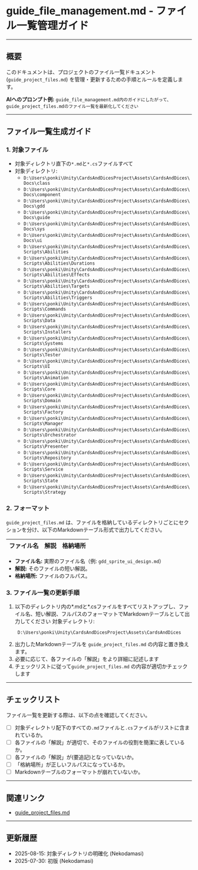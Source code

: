 # guide_file_management.md - ファイル一覧管理ガイド

---

## 概要

このドキュメントは、プロジェクトのファイル一覧ドキュメント (`guide_project_files.md`) を管理・更新するための手順とルールを定義します。

**AIへのプロンプト例:**
`guide_file_management.md内のガイドにしたがって、guide_project_files.mdのファイル一覧を最新化してください`

---

## ファイル一覧生成ガイド

### 1. 対象ファイル

- 対象ディレクトリ直下の`*.md`と`*.cs`ファイルすべて
- 対象ディレクトリ:
    - `D:\Users\ponki\Unity\CardsAndDicesProject\Assets\CardsAndDices\Docs\class`
    - `D:\Users\ponki\Unity\CardsAndDicesProject\Assets\CardsAndDices\Docs\component`
    - `D:\Users\ponki\Unity\CardsAndDicesProject\Assets\CardsAndDices\Docs\gdd`
    - `D:\Users\ponki\Unity\CardsAndDicesProject\Assets\CardsAndDices\Docs\guide`
    - `D:\Users\ponki\Unity\CardsAndDicesProject\Assets\CardsAndDices\Docs\sys`
    - `D:\Users\ponki\Unity\CardsAndDicesProject\Assets\CardsAndDices\Docs\ui`
    - `D:\Users\ponki\Unity\CardsAndDicesProject\Assets\CardsAndDices\Scripts\Abilities`
    - `D:\Users\ponki\Unity\CardsAndDicesProject\Assets\CardsAndDices\Scripts\Abilities\Durations`
    - `D:\Users\ponki\Unity\CardsAndDicesProject\Assets\CardsAndDices\Scripts\Abilities\Effects`
    - `D:\Users\ponki\Unity\CardsAndDicesProject\Assets\CardsAndDices\Scripts\Abilities\Targets`
    - `D:\Users\ponki\Unity\CardsAndDicesProject\Assets\CardsAndDices\Scripts\Abilities\Triggers`
    - `D:\Users\ponki\Unity\CardsAndDicesProject\Assets\CardsAndDices\Scripts\Commands`
    - `D:\Users\ponki\Unity\CardsAndDicesProject\Assets\CardsAndDices\Scripts\Data`
    - `D:\Users\ponki\Unity\CardsAndDicesProject\Assets\CardsAndDices\Scripts\Installers`
    - `D:\Users\ponki\Unity\CardsAndDicesProject\Assets\CardsAndDices\Scripts\Systems`
    - `D:\Users\ponki\Unity\CardsAndDicesProject\Assets\CardsAndDices\Scripts\Tester`
    - `D:\Users\ponki\Unity\CardsAndDicesProject\Assets\CardsAndDices\Scripts\UI`
    - `D:\Users\ponki\Unity\CardsAndDicesProject\Assets\CardsAndDices\Scripts\Animation`
    - `D:\Users\ponki\Unity\CardsAndDicesProject\Assets\CardsAndDices\Scripts\Core`
    - `D:\Users\ponki\Unity\CardsAndDicesProject\Assets\CardsAndDices\Scripts\Domain`
    - `D:\Users\ponki\Unity\CardsAndDicesProject\Assets\CardsAndDices\Scripts\Factory`
    - `D:\Users\ponki\Unity\CardsAndDicesProject\Assets\CardsAndDices\Scripts\Manager`
    - `D:\Users\ponki\Unity\CardsAndDicesProject\Assets\CardsAndDices\Scripts\Orchestrator`
    - `D:\Users\ponki\Unity\CardsAndDicesProject\Assets\CardsAndDices\Scripts\Presenter`
    - `D:\Users\ponki\Unity\CardsAndDicesProject\Assets\CardsAndDices\Scripts\Repository`
    - `D:\Users\ponki\Unity\CardsAndDicesProject\Assets\CardsAndDices\Scripts\Service`
    - `D:\Users\ponki\Unity\CardsAndDicesProject\Assets\CardsAndDices\Scripts\State`
    - `D:\Users\ponki\Unity\CardsAndDicesProject\Assets\CardsAndDices\Scripts\Strategy`

### 2. フォーマット

`guide_project_files.md` は、ファイルを格納しているディレクトリごとにセクションを分け、以下のMarkdownテーブル形式で出力してください。

| ファイル名 | 解説 | 格納場所 |
| :--- | :--- | :--- |

- **ファイル名:** 実際のファイル名（例: `gdd_sprite_ui_design.md`）
- **解説:** そのファイルの短い解説。
- **格納場所:** ファイルのフルパス。

### 3. ファイル一覧の更新手順

1. 以下のディレクトリ内の*.mdと*.csファイルをすべてリストアップし、ファイル名、短い解説、フルパスのフォーマットでMarkdownテーブルとして出力してください
    対象ディレクトリ:
    ```
     D:\Users\ponki\Unity\CardsAndDicesProject\Assets\CardsAndDices
2. 出力したMarkdownテーブルを `guide_project_files.md` の内容と置き換えます。
3. 必要に応じて、各ファイルの「解説」をより詳細に記述します
4. チェックリストに従って`guide_project_files.md` の内容が適切かチェックします

---

## チェックリスト

ファイル一覧を更新する際は、以下の点を確認してください。

- [ ] 対象ディレクトリ配下のすべての`.md`ファイルと`.cs`ファイルがリストに含まれているか。
- [ ] 各ファイルの「解説」が適切で、そのファイルの役割を簡潔に表しているか。
- [ ] 各ファイルの「解説」が(要追記)となっていないか。
- [ ] 「格納場所」が正しいフルパスになっているか。
- [ ] Markdownテーブルのフォーマットが崩れていないか。

---

## 関連リンク

- [guide_project_files.md](./guide_file_management.md)

---

## 更新履歴

- 2025-08-15: 対象ディレクトリの明確化 (Nekodamasi)
- 2025-07-30: 初版 (Nekodamasi)